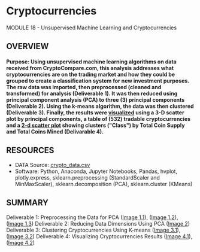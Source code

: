 # Cryptocurrencies
MODULE 18 - Unsupervised Machine Learning and Cryptocurrencies

## OVERVIEW
#### Purpose: Using unsupervised machine learning algorithms on data received from CryptoCompare.com, this analysis addresses what cryptocurrencies are on the trading market and how they could be grouped to create a classification system for new investment purposes.  The raw data was imported, then preprocessed (cleaned and transformed) for analysis (Deliverable 1). It was then reduced using principal component analysis (PCA) to three (3) principal components (Deliverable 2). Using the k-means algorithm, the data was then clustered (Deliverable 3).  Finally, the results were [visualized](Images/4_1.png) using a 3-D scatter plot by principal components, a table of (532) tradable cryptocurrencies and a [2-d scatter plot](Images/4_2.png) showing clusters ("Class") by Total Coin Supply and Total Coins Mined (Delivarable 4).

## RESOURCES
  - DATA Source: [crypto_data.csv](Resources/crypto_data.csv)
  - Software:  Python, Anaconda, Jupyter Notebooks, Pandas, hvplot, plotly.express, sklearn.preprocessing (StandardScaler and MinMaxScaler), sklearn.decomposition (PCA), sklearn.cluster (KMeans)


## SUMMARY

Deliverable 1: Preprocessing the Data for PCA ([Image 1.1](Images/1_1.png)), ([Image 1.2](Images/1_2.png)), ([Image 1.3](Images/1_3.png))
Deliverable 2: Reducing Data Dimensions Using PCA ([Image 2](Images/2_1.png))
Deliverable 3: Clustering Cryptocurrencies Using K-means ([Image 3.1](Images/3_1.png)), ([Image 3.2](Images/3_2.png))
Deliverable 4: Visualizing Cryptocurrencies Results ([Image 4.1](Images/4_1.png)), ([Image 4.2](Images/4_2.png))
